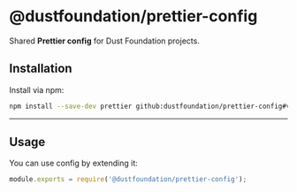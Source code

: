 # @dustfoundation/prettier-config

Shared **Prettier config** for Dust Foundation projects.

## Installation

Install via npm:

```sh
npm install --save-dev prettier github:dustfoundation/prettier-config#v1.0.0
```

---

## Usage

You can use config by extending it:

```js
module.exports = require('@dustfoundation/prettier-config');
```
